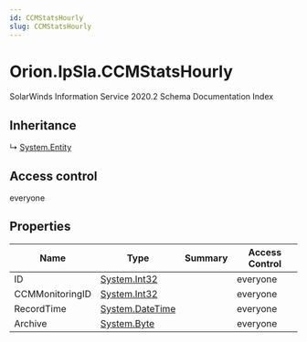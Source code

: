 ```yaml
---
id: CCMStatsHourly
slug: CCMStatsHourly
---
```


# Orion.IpSla.CCMStatsHourly

SolarWinds Information Service 2020.2 Schema Documentation Index

## Inheritance

↳ [System.Entity](./../System/Entity)

## Access control

everyone

## Properties

| Name | Type | Summary | Access Control |
| ------ | ------ | ------ | ------ |
| ID | [System.Int32](https://docs.microsoft.com/en-us/dotnet/api/system.int32) |  | everyone |
| CCMMonitoringID | [System.Int32](https://docs.microsoft.com/en-us/dotnet/api/system.int32) |  | everyone |
| RecordTime | [System.DateTime](https://docs.microsoft.com/en-us/dotnet/api/system.datetime) |  | everyone |
| Archive | [System.Byte](https://docs.microsoft.com/en-us/dotnet/api/system.byte) |  | everyone |

